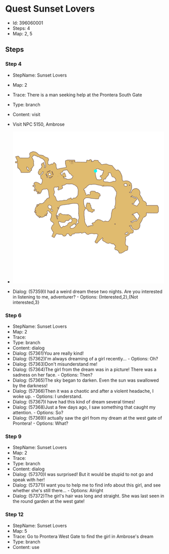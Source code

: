 # Quest Sunset Lovers

- Id: 396060001
- Steps: 4
- Map: 2, 5

## Steps

### Step 4
- StepName:  Sunset Lovers
- Map:  2
- Trace:  There is a man seeking help at the Prontera South Gate
- Type:  branch
- Content:  visit
- Visit NPC 5150, Ambrose

- ![images/396060001_4.png](images/396060001_4.png)
- Dialog: (57359)I had a weird dream these two nights. Are you interested in listening to me, adventurer? - Options: {Interested,2},{Not interested,3}


### Step 6
- StepName:  Sunset Lovers
- Map:  2
- Trace:  
- Type:  branch
- Content:  dialog
- Dialog: (57361)You are really kind!
- Dialog: (57362)I'm always dreaming of a girl recently...  - Options: Oh?
- Dialog: (57363)Don't misunderstand me!
- Dialog: (57364)The girl from the dream was in a picture! There was a sadness on her face. - Options: Then?
- Dialog: (57365)The sky began to darken. Even the sun was swallowed by the darkness!
- Dialog: (57366)Then it was a chaotic and after a violent headache, I woke up. - Options: I understand.
- Dialog: (57367)I have had this kind of dream several times!
- Dialog: (57368)Just a few days ago, I saw something that caught my attention. - Options: So?
- Dialog: (57369)I actually saw the girl from my dream at the west gate of Prontera! - Options: What?


### Step 9
- StepName:  Sunset Lovers
- Map:  2
- Trace:  
- Type:  branch
- Content:  dialog
- Dialog: (57370)I was surprised! But it would be stupid to not go and speak with her!
- Dialog: (57371)I want you to help me to find info about this girl, and see whether she's still there...  - Options: Alright
- Dialog: (57372)The girl's hair was long and straight. She was last seen in the round garden at the west gate!


### Step 12
- StepName:  Sunset Lovers
- Map:  5
- Trace:  Go to Prontera West Gate to find the girl in Ambrose's dream
- Type:  branch
- Content:  use


